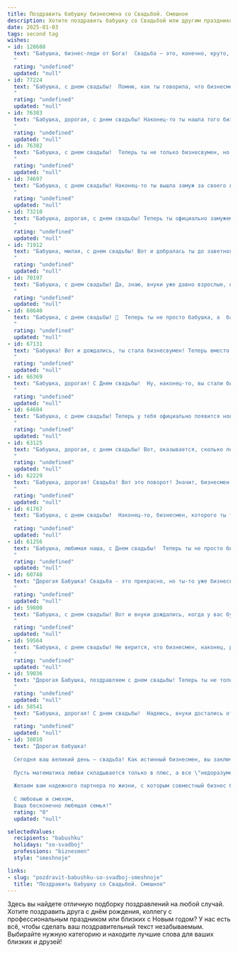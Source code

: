 ```yaml
---
title: Поздравить бабушку бизнесмена со Свадьбой. Смешное
description: Хотите поздравить бабушку со Свадьбой или другим праздником? Наш ИИ создаст незабываемое поздравление, а вы обязательно выделитесь среди других.  
date: 2025-01-03
tags: second tag
wishes:
- id: 128688
  text: "Бабушка, бизнес-леди от Бога!  Свадьба – это, конечно, круто, но и бизнес-план на внуков нужно успеть составить!  Поздравляю с этим важным (и, надеюсь, прибыльным!) событием!  Пусть ваш брак будет прочным, как валютный курс успешного предпринимателя, а любовь – стабильнее, чем акции «Газпрома»!  Счастья вам, миллиардов…ну, хотя бы миллионов —  в любви, конечно!
  "
  rating: "undefined"
  updated: "null"
- id: 77224
  text: "Бабушка, с днем свадьбы!  Помню, как ты говорила, что бизнесмен - это твоя мечта.  Теперь ты, наконец,  \"замуж вышла\"!  Желаю, чтобы твой \"бизнес\" процветал, а \"акции\" росли!  😉
  "
  rating: "undefined"
  updated: "null"
- id: 76383
  text: "Бабушка, дорогая, с днем свадьбы! Наконец-то ты нашла того бизнесмена, который готов терпеть твои \"золотые\" советы! Желаем вам крепкого здоровья, чтобы вы могли еще много лет вместе строить бизнес-империю и, конечно, наслаждаться заслуженным отдыхом на теплых морях! 😉
  "
  rating: "undefined"
  updated: "null"
- id: 76382
  text: "Бабушка, с днем свадьбы!  Теперь ты не только бизнесвумен, но и жена!  Надеюсь, твой бизнес-партнер будет  более терпеливым, чем твои клиенты.  😜🎉
  "
  rating: "undefined"
  updated: "null"
- id: 74697
  text: "Бабушка, с днем свадьбы! Наконец-то ты вышла замуж за своего любимого бизнесмена! Теперь у вас будет не только любовь, но и  бизнес-план на всю жизнь! Желаем вам море счастья, миллионы долларов и чтобы ваш бизнес всегда процветал, даже если \"вложения\" будут не только финансовые! 😉🥂
  "
  rating: "undefined"
  updated: "null"
- id: 73210
  text: "Бабушка, дорогая, с днем свадьбы! Теперь ты официально замужем за бизнесом, который, как известно, любит деньги, но не любит романтики. Надеюсь, хоть иногда он будет дарить тебе цветы и бриллианты, а не только счета и графики! 😉
  "
  rating: "undefined"
  updated: "null"
- id: 71912
  text: "Бабушка, милая, с днем свадьбы! Вот и добралась ты до заветного статуса \"замужняя бизнесвумен\"! Теперь ты можешь официально считать дедушку своим штатным помощником по бизнесу, а мы - своими родными! 🎉🥂
  "
  rating: "undefined"
  updated: "null"
- id: 70197
  text: "Бабушка, с днем свадьбы! Да, знаю, внуки уже давно взрослые, но ты, как всегда, всех удивляешь!  Помни, что главный секрет счастливой семейной жизни - это умение вовремя применить силу. Ну, или найти кого-то, кто умеет.  🥂
  "
  rating: "undefined"
  updated: "null"
- id: 68640
  text: "Бабушка, с днем свадьбы! 🎉  Теперь ты не просто бабушка, а  бабушка-бизнесвумен!  Надеюсь, муж  —  не только партнёр по бизнесу, но и  помощник в воспитании внуков! 😁  Желаем вам счастья, любви и  чтобы  денежные потоки  были такими же бурными, как  твоя  энергия! 💰❤️
  "
  rating: "undefined"
  updated: "null"
- id: 67131
  text: "Бабушка! Вот и дождались, ты стала бизнесвумен! Теперь вместо внуков ты будешь заключать миллионные сделки, а мы... ну, будем болеть за тебя и тихо завидовать твоему успеху! С праздником, дорогая! Пусть бизнес процветает, а внуки всегда будут рядом!
  "
  rating: "undefined"
  updated: "null"
- id: 66369
  text: "Бабушка, дорогая! С Днем свадьбы!  Ну, наконец-то, вы стали бизнес-парой!  Теперь у вас будет не только миллион внуков, но и миллион долларов!  Шутка, конечно, но от души поздравляем с таким важным днем!  Желаем, чтобы ваша семейная \"компания\" процветала, а любовь росла в геометрической прогрессии! 🥰🥂
  "
  rating: "undefined"
  updated: "null"
- id: 64684
  text: "Бабушка, с днем свадьбы! Теперь у тебя официально появится новый бизнес-партнер – дедушка! Желаем вам процветания в семейном бизнесе, побольше выгодных сделок и, конечно, крепкой любви, которая будет основой вашего успеха!
  "
  rating: "undefined"
  updated: "null"
- id: 63125
  text: "Бабушка, дорогая, с днем свадьбы! Вот, оказывается, сколько лет ты ждала этого момента!  😄  Надеюсь, теперь-то ты наконец-то сможешь расслабиться и наслаждаться жизнью бизнесмена в юбке! 😉 🎉
  "
  rating: "undefined"
  updated: "null"
- id: 62229
  text: "Бабушка, дорогая! Свадьба! Вот это поворот! Значит, бизнесмен наконец-то нашел свою бизнес-леди, с которой можно делить прибыль и заботу о внуках! Желаем вам невероятного медового месяца, море счастливых моментов и, конечно же, много-много внучат! 😉
  "
  rating: "undefined"
  updated: "null"
- id: 61767
  text: "Бабушка, с днем свадьбы!  Наконец-то, бизнесмен, которого ты так долго искала, решился на этот смелый шаг.  Желаю вам обоим неиссякаемой энергии, чтобы бизнес процветал, и любви, чтобы она была вашей вечной гарантией от банкротства! 🎉🥂
  "
  rating: "undefined"
  updated: "null"
- id: 61256
  text: "Бабушка, любимая наша, с Днем свадьбы!  Теперь ты не просто бизнес-леди с железной хваткой, а бизнес-леди с железной хваткой... и мужем! Желаем, чтобы ваши миллионы умножились, а любовь была крепче любого бизнес-плана!
  "
  rating: "undefined"
  updated: "null"
- id: 60748
  text: "Дорогая Бабушка! Свадьба - это прекрасно, но ты-то уже бизнесвумен с опытом!  Пусть твой бизнес процветает, а внуки радостно шумят вокруг, как акции на бирже! 🥂😜
  "
  rating: "undefined"
  updated: "null"
- id: 59800
  text: "Бабушка, с днем свадьбы! Вот и внуки дождались, когда у вас будет своя собственная \"бабушкина\" пара! Желаем молодожёнам крепких нервов, миллиона смешных историй и, конечно же, много-много маленьких бизнесменов в придачу!
  "
  rating: "undefined"
  updated: "null"
- id: 59564
  text: "Бабушка, с днем свадьбы! Не верится, что бизнесмен, наконец, решил остепениться. Ну, хоть теперь у тебя будет пополнение в семействе - внуки! 😂
  "
  rating: "undefined"
  updated: "null"
- id: 59036
  text: "Дорогая Бабушка, поздравляем с днем свадьбы! Теперь ты не только бизнесвумен, но и жена, а это - дважды выгодно! 😉 Желаем, чтобы твой бизнес процветал, а муж радовал тебя не меньше, чем прибыль! 🎉
  "
  rating: "undefined"
  updated: "null"
- id: 58541
  text: "Бабушка, дорогая! С днем свадьбы!  Надеюсь, внуки достались от жениха, а бизнес-план на семейную жизнь - от невесты! 😉💐🥂
  "
  rating: "undefined"
  updated: "null"
- id: 38010
  text: "Дорогая бабушка!
  
  Сегодня ваш великий день — свадьба! Как истинный бизнесмен, вы заключаете самый важный контракт в жизни, и нам всем интересно, какую выгоду вы получите от этого сладкого союза!
  
  Пусть математика любви складывается только в плюс, а все \"недоразумения\" и \"контракты на оказание услуг\" всегда решаются мирным путем за чашечкой чая и вашей фирменной ватрушкой!
  
  Желаем вам надежного партнера по жизни, с которым совместный бизнес будет не только прибыльным, но и очень веселым. Пусть ваши сердца бьются в унисон, как хорошо настроенный счетный аппарат, а в доме всегда царит такая же теплая атмосфера, как в вашей душевной кухне.
  
  С любовью и смехом,
  Ваша бесконечно любящая семья!"
  rating: "0"
  updated: "null"

selectedValues:
  recipients: "babushku"
  holidays: "so-svadboj"
  professions: "biznesmen"
  style: "smeshnoje"

links:
- slug: "pozdravit-babushku-so-svadboj-smeshnoje"
  title: "Поздравить бабушку со Свадьбой. Смешное"
---
```


Здесь вы найдете отличную подборку поздравлений на любой случай. 
Хотите поздравить друга с днём рождения, коллегу с профессиональным праздником или близких с Новым годом? У нас есть всё, чтобы сделать ваш поздравительный текст незабываемым. Выбирайте нужную категорию и находите лучшие слова для ваших близких и друзей!
